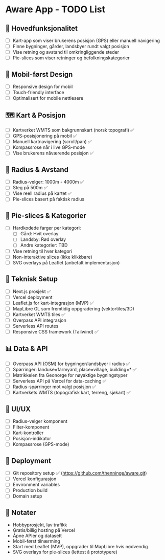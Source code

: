 # Aware App - TODO List

## 🎯 Hovedfunksjonalitet
- [ ] Kart-app som viser brukerens posisjon (GPS) eller manuell navigering
- [ ] Finne bygninger, gårder, landsbyer rundt valgt posisjon
- [ ] Vise retning og avstand til omkringliggende steder
- [ ] Pie-slices som viser retninger og befolkningskategorier

## 📱 Mobil-først Design
- [ ] Responsive design for mobil
- [ ] Touch-friendly interface
- [ ] Optimalisert for mobile nettlesere

## 🗺️ Kart & Posisjon
- [ ] Kartverket WMTS som bakgrunnskart (norsk topografi) ✅
- [ ] GPS-posisjonering på mobil ✅
- [ ] Manuell kartnavigering (scroll/pan) ✅
- [ ] Kompassrose når i live GPS-mode
- [ ] Vise brukerens nåværende posisjon ✅

## 📏 Radius & Avstand
- [ ] Radius-velger: 1000m - 4000m ✅
- [ ] Steg på 500m ✅
- [ ] Vise reell radius på kartet ✅
- [ ] Pie-slices basert på faktisk radius

## 🎨 Pie-slices & Kategorier
- [ ] Hardkodede farger per kategori:
  - [ ] Gård: Hvit overlay
  - [ ] Landsby: Rød overlay
  - [ ] Andre kategorier: TBD
- [ ] Vise retning til hver kategori
- [ ] Non-interaktive slices (ikke klikkbare)
- [ ] SVG overlays på Leaflet (anbefalt implementasjon)

## 🔧 Teknisk Setup
- [ ] Next.js prosjekt ✅
- [ ] Vercel deployment
- [ ] Leaflet.js for kart-integrasjon (MVP) ✅
- [ ] MapLibre GL som fremtidig oppgradering (vektortiles/3D)
- [ ] Kartverket WMTS tiles ✅
- [ ] Overpass API integrasjon
- [ ] Serverless API routes
- [ ] Responsive CSS framework (Tailwind) ✅

## 📊 Data & API
- [ ] Overpass API (OSM) for bygninger/landsbyer i radius ✅
- [ ] Spørringer: landuse=farmyard, place=village, building=* ✅
- [ ] Matrikkelen fra Geonorge for nøyaktige bygningstyper
- [ ] Serverless API på Vercel for data-caching ✅
- [ ] Radius-spørringer mot valgt posisjon ✅
- [ ] Kartverkets WMTS (topografisk kart, terreng, sjøkart) ✅

## 🎨 UI/UX
- [ ] Radius-velger komponent
- [ ] Filter-komponent
- [ ] Kart-kontroller
- [ ] Posisjon-indikator
- [ ] Kompassrose (GPS-mode)

## 🚀 Deployment
- [ ] Git repository setup ✅ (https://github.com/thenninge/aware.git)
- [ ] Vercel konfigurasjon
- [ ] Environment variables
- [ ] Production build
- [ ] Domain setup

## 📝 Notater
- Hobbyprosjekt, lav trafikk
- Gratis/billig hosting på Vercel
- Åpne APIer og datasett
- Mobil-først tilnærming
- Start med Leaflet (MVP), oppgrader til MapLibre hvis nødvendig
- SVG overlays for pie-slices (lettest å prototypere)
